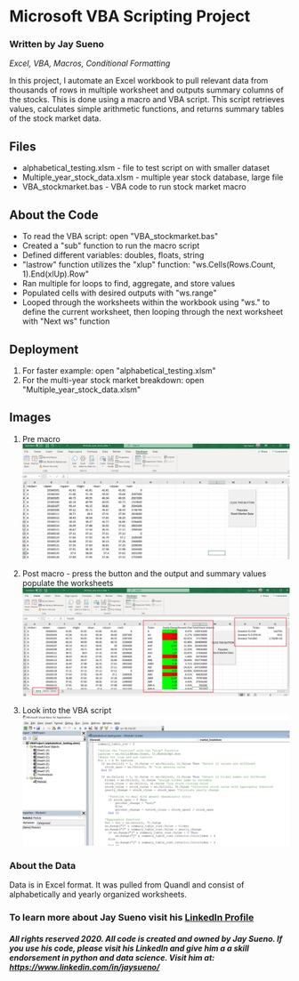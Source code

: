 # Microsoft VBA Scripting Project
### Written by Jay Sueno
_Excel, VBA, Macros, Conditional Formatting_

In this project, I automate an Excel workbook to pull relevant data from thousands of rows in multiple worksheet and outputs summary columns of the stocks. This is done using a macro and VBA script. This script retrieves values, calculates simple arithmetic functions, and returns summary tables of the stock market data.

## Files

* alphabetical_testing.xlsm - file to test script on with smaller dataset
* Multiple_year_stock_data.xlsm - multiple year stock database, large file
* VBA_stockmarket.bas - VBA code to run stock market macro

## About the Code

* To read the VBA script: open "VBA_stockmarket.bas"
* Created a "sub" function to run the macro script
* Defined different variables: doubles, floats, string
* "lastrow" function utilizes the "xlup" function: "ws.Cells(Rows.Count, 1).End(xlUp).Row"
* Ran multiple for loops to find, aggregate, and store values
* Populated cells with desired outputs with "ws.range"
* Looped through the worksheets within the workbook using "ws." to define the current worksheet, then looping through the next worksheet with "Next ws" function

## Deployment

1. For faster example: open "alphabetical_testing.xlsm"
2. For the multi-year stock market breakdown: open "Multiple_year_stock_data.xlsm"

## Images

1. Pre macro
![worksheet pre macro](images/vba2.jpg)

2. Post macro - press the button and the output and summary values populate the worksheets
![worksheet post macro](images/vba3.jpg)

3. Look into the VBA script
![vba code](images/vba1.jpg)


### About the Data

Data is in Excel format. It was pulled from Quandl and consist of alphabetically and yearly organized worksheets.

### To learn more about Jay Sueno visit his [LinkedIn Profile](https://www.linkedin.com/in/jaysueno)

##### All rights reserved 2020. All code is created and owned by Jay Sueno. If you use his code, please visit his LinkedIn and give him a a skill endorsement in python and data science. Visit him at: https://www.linkedin.com/in/jaysueno/